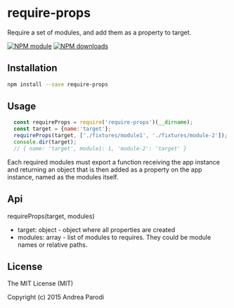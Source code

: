 # require-props

Require a set of modules, and add them as a property to target.

[![NPM module](https://img.shields.io/npm/v/require-props.svg)](https://npmjs.org/package/require-props)
[![NPM downloads](https://img.shields.io/npm/dt/require-props.svg)](https://npmjs.org/package/require-props)

## Installation

```bash
npm install --save require-props
```

## Usage

```javascript
  const requireProps = require('require-props')(__dirname);
  const target = {name:'target'};
  requireProps(target, ['./fixtures/module1', './fixtures/module-2']);
  console.dir(target);
  // { name: 'target', module1: 1, 'module-2': 'target' }
```

Each required modules must export a function receiving the app instance and returning an object that is then added as a property
on the app instance, named as the modules itself.

## Api

requireProps(target, modules)

* target: object - object where all properties are created
* modules: array - list of modules to requires. They could be module names or relative paths.


## License

The MIT License (MIT)

Copyright (c) 2015 Andrea Parodi



